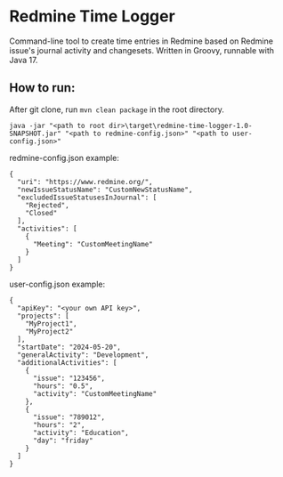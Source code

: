 # Redmine Time Logger

Command-line tool to create time entries in Redmine based on Redmine issue's journal activity and changesets. Written in Groovy, runnable with Java 17.

## How to run:
After git clone, run `mvn clean package` in the root directory.

`java -jar "<path to root dir>\target\redmine-time-logger-1.0-SNAPSHOT.jar" "<path to redmine-config.json>" "<path to user-config.json>"`

redmine-config.json example:
```
{
  "uri": "https://www.redmine.org/",
  "newIssueStatusName": "CustomNewStatusName",
  "excludedIssueStatusesInJournal": [
    "Rejected",
    "Closed"
  ],
  "activities": [
    {
      "Meeting": "CustomMeetingName"
    }
  ]
}
```

user-config.json example:
```
{
  "apiKey": "<your own API key>",
  "projects": [
    "MyProject1",
    "MyProject2"
  ],
  "startDate": "2024-05-20",
  "generalActivity": "Development",
  "additionalActivities": [
    {
      "issue": "123456",
      "hours": "0.5",
      "activity": "CustomMeetingName"
    },
	{
      "issue": "789012",
      "hours": "2",
      "activity": "Education",
	  "day": "friday"
    }
  ]
}
```

